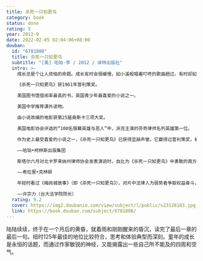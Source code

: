 ```yaml
---
title: 杀死一只知更鸟
category: book
status: done
rating: 5
year: 2012-9
date: 2022-02-05 02:04:06+08:00
douban:
  id: "6781808"
  title: 杀死一只知更鸟
  subtitle: "[美] 哈珀·李 / 2012 / 译林出版社"
  intro: >-
    成长总是个让人烦恼的命题。成长有时会很缓慢，如小溪般唱着叮咚的歌曲趟过，有时却如此突如其来，如暴雨般劈头盖脸……三个孩子因为小镇上的几桩冤案经历了猝不及防的成长——痛苦与迷惑，悲伤与愤怒，也有温情与感动。这是爱与真知的成长经典。

    《杀死一只知更鸟》获1961年普利策奖。

    美国图书馆借阅率最高的书，英国青少年最喜爱的小说之一。

    美国中学推荐课外读物。

    由小说改编的电影获第25届奥斯卡三项大奖。

    美国电影协会评选的“100名银幕英雄与恶人”中，派克主演的芬奇律师名列英雄第一位。

    作为史上最受喜爱的小说之一，《杀死一只知更鸟》已获得显赫声誉。它赢得过普利策奖，被翻译成四十多种语言，在世界范围内售出超过三千万册，并曾被拍成，备受欢迎的电影。

    ——哈珀•柯林斯出版集团

    斯塔尔六月对北卡罗来纳州律师协会发表演说时，自比为《杀死一只知更鸟》中勇敢的南方白人律师阿蒂克斯•芬奇。斯塔尔凭着他的道德优越感，不把规则、秩序和正直放在眼里，这样一个人居然自比为芬奇，实在令我和比尔难以忍受。

    ——希拉里•克林顿

    年轻时看过《梅岗城故事》（即《杀死一只知更鸟》），对片中法律人为弱势者争取权益奋斗，为恶法非法或恶法亦法辩论的故事感到澎湃不已，更加确定要成为法律人的心愿。

    ——许宗力（台大法学院院长）
  rating: 9.2
  cover: https://img2.doubanio.com/view/subject/l/public/s23128183.jpg
  link: https://book.douban.com/subject/6781808/
---
```


陆陆续续，终于在一个月后的黄昏，就着雨和刚刚醒来的昏沉，读完了最后一章的最后一句。纽时125年最佳的地位比较符合，思考和体验典型而深刻。童年的成长是永恒的话题，而通过作家敏锐的神经，又能揭露出一些自己所不能及的四周和空气。
